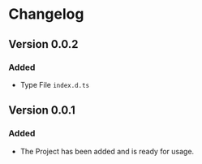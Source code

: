 # Changelog

## Version 0.0.2

### Added

- Type File `index.d.ts`


## Version 0.0.1

### Added

- The Project has been added and is ready for usage.
